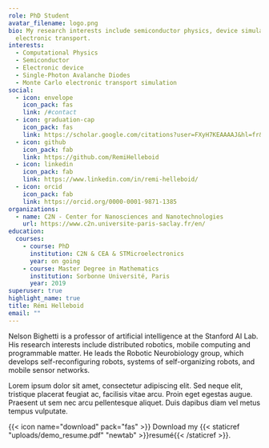 ```yaml
---
role: PhD Student
avatar_filename: logo.png
bio: My research interests include semiconductor physics, device simulation and
  electronic transport.
interests:
  - Computational Physics
  - Semiconductor
  - Electronic device
  - Single-Photon Avalanche Diodes
  - Monte Carlo electronic transport simulation
social:
  - icon: envelope
    icon_pack: fas
    link: /#contact
  - icon: graduation-cap
    icon_pack: fas
    link: https://scholar.google.com/citations?user=FXyH7KEAAAAJ&hl=fr&oi=ao
  - icon: github
    icon_pack: fab
    link: https://github.com/RemiHelleboid
  - icon: linkedin
    icon_pack: fab
    link: https://www.linkedin.com/in/remi-helleboid/
  - icon: orcid
    icon_pack: fab
    link: https://orcid.org/0000-0001-9871-1385
organizations:
  - name: C2N - Center for Nanosciences and Nanotechnologies
    url: https://www.c2n.universite-paris-saclay.fr/en/
education:
  courses:
    - course: PhD
      institution: C2N & CEA & STMicroelectronics
      year: on going
    - course: Master Degree in Mathematics
      institution: Sorbonne Université, Paris
      year: 2019
superuser: true
highlight_name: true
title: Rémi Helleboid
email: ""
---
```


Nelson Bighetti is a professor of artificial intelligence at the Stanford AI Lab. His research interests include distributed robotics, mobile computing and programmable matter. He leads the Robotic Neurobiology group, which develops self-reconfiguring robots, systems of self-organizing robots, and mobile sensor networks.

Lorem ipsum dolor sit amet, consectetur adipiscing elit. Sed neque elit, tristique placerat feugiat ac, facilisis vitae arcu. Proin eget egestas augue. Praesent ut sem nec arcu pellentesque aliquet. Duis dapibus diam vel metus tempus vulputate.

{{< icon name="download" pack="fas" >}} Download my {{< staticref "uploads/demo_resume.pdf" "newtab" >}}resumé{{< /staticref >}}.
